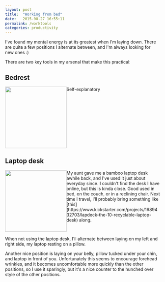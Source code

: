 ```yaml
---
layout: post
title:  "Working from bed"
date:   2015-08-27 16:55:11
permalink: /worktools
categories: productivity
---
```


I've found my mental energy is at its greatest when I'm laying down.  There are quite a few positions I alternate between, and I'm always looking for new ones :)

There are two key tools in my arsenal that make this practical:

## Bedrest
<a style='float:left' target='_blank' href='http://www.amazon.com/Brentwood-Originals-Brushed-Twill-Bedrest/dp/B002S0NJNK/ref=sr_1_2?ie=UTF8&qid=1440707082&sr=8-2'>
  <img width='200' src='http://ecx.images-amazon.com/images/I/81Jb4QRh2CL._SL1500_.jpg' />
</a>
Self-explanatory

<div style='clear:both'></div>

## Laptop desk
<a style='float:left' target='_blank' href='http://www.amazon.com/Songmics-Portable-Desk-Foldable-Breakfast/dp/B00NFHMGDE/ref=sr_1_43?ie=UTF8&qid=1440707896&sr=8-43'>
  <img width='200' src='http://ecx.images-amazon.com/images/I/41-jjcFy0nL.jpg' />
</a>
My aunt gave me a bamboo laptop desk awhile back, and I've used it just about everyday since.  I couldn't find the desk I have online, but this is kinda close.  Good used in bed, on the couch, or in a reclining chair.  Next time I travel, I'll probably bring something like [this](https://www.kickstarter.com/projects/1689432703/lapdeck-the-10-recyclable-laptop-desk) along.

<div style='clear:both'></div>

When not using the laptop desk, I'll alternate between laying on my left and right side, my laptop resting on a pillow.

Another nice position is laying on your belly, pillow tucked under your chin, and laptop in front of you.  Unfortunately this seems to encourage forehead wrinkles,
and it becomes uncomfortable more quickly than the other positions, so I use it sparingly, but it's a nice counter to the hunched over style of the other positions.

